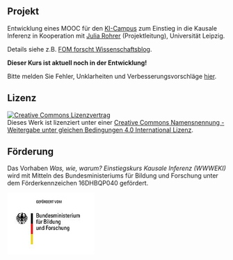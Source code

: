 ## Projekt

Entwicklung eines MOOC für den [KI-Campus](https://ki-campus.org/) zum Einstieg in die Kausale Inferenz in Kooperation mit [Julia Rohrer](https://juliarohrer.com/) (Projektleitung), Universität Leipzig.

Details siehe z.B. [FOM forscht Wissenschaftsblog](https://www.fom-blog.de/2021/07/einstiegskurs-kausale-inferenz-wird-gemeinsam-von-der-universitaet-leipzig-und-der-fom-hochschule-mit-einer-foerderung-durch-das-bmbf-entwickelt/).

**Dieser Kurs ist aktuell noch in der Entwicklung!**

Bitte melden Sie Fehler, Unklarheiten und Verbesserungsvorschläge [hier](https://github.com/luebby/WWWEKI/issues).

## Lizenz

<a rel="license" href="http://creativecommons.org/licenses/by-sa/4.0/"><img alt="Creative Commons Lizenzvertrag" style="border-width:0" src="https://i.creativecommons.org/l/by-sa/4.0/88x31.png" /></a><br />Dieses Werk ist lizenziert unter einer <a rel="license" href="http://creativecommons.org/licenses/by-sa/4.0/">Creative Commons Namensnennung - Weitergabe unter gleichen Bedingungen 4.0 International Lizenz</a>.

## Förderung

Das Vorhaben *Was, wie, warum? Einstiegskurs Kausale Inferenz (WWWEKI)* wird mit Mitteln des Bundesministeriums für Bildung und Forschung unter dem Förderkennzeichen 16DHBQP040 gefördert.

![Logo BMBF](/images/csm_Logo-BMBF.jpg)
